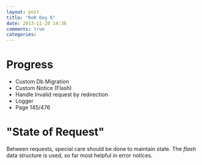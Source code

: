 ```yaml
---
layout: post
title: "RoR Day 6"
date: 2013-11-20 14:36
comments: true
categories: 
---
```

Progress
=
- Custom Db Migration
- Custom Notice (Flash)
- Handle Invalid request by redirection
- Logger
- Page 145/476

"State of Request"
=
Between requests, special care should be done to
maintain state. The _flash_ data structure is used,
so far most helpful in error notices.


